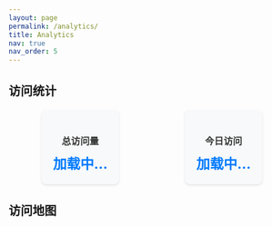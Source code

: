 ```yaml
---
layout: page
permalink: /analytics/
title: Analytics
nav: true
nav_order: 5
---
```


<div class="row">
    <div class="col-sm mt-3 mt-md-0">
        <h2>访问统计</h2>
        <div id="visitor-stats">
            <div class="stats-container">
                <div class="stat-box">
                    <h3>总访问量</h3>
                    <p id="total-visits">加载中...</p>
                </div>
                <div class="stat-box">
                    <h3>今日访问</h3>
                    <p id="today-visits">加载中...</p>
                </div>
            </div>
        </div>
    </div>
</div>

<div class="row">
    <div class="col-sm mt-3 mt-md-0">
        <h2>访问地图</h2>
        <div style="display: flex; justify-content: space-between; align-items: center; height: 300px;">
            <div style="width: 64%; height: 100%; display: flex; align-items: center;">
                <script type="text/javascript" id="clustrmaps" src="//clustrmaps.com/map_v2.js?d=is9r4--UPPK1Lfc_xuRS3rZjQSDjGDJg84StK-jDI0s&cl=ffffff&w=a"></script>
            </div>
        </div>
    </div>
</div>

<style>
.stats-container {
    display: flex;
    justify-content: space-around;
    margin: 20px 0;
}

.stat-box {
    text-align: center;
    padding: 20px;
    border-radius: 8px;
    background-color: #f8f9fa;
    box-shadow: 0 2px 4px rgba(0,0,0,0.1);
}

.stat-box h3 {
    margin-bottom: 10px;
    color: #333;
}

.stat-box p {
    font-size: 24px;
    font-weight: bold;
    color: #007bff;
    margin: 0;
}
</style>